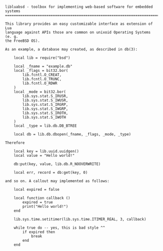 <pre><code>
libluabsd - toolbox for implementing web-based software for embedded systems
============================================================================

This library provides an easy customizable interface as extension of Lua
language against APIs those are common on unixoid Operating Systems (e. g.
the FreeBSD OS).

As an example, a database may created, as described in db(3):

    local lib = require("bsd")

    local _fname = "example.db"
    local _flags = bit32.bor(
        lib.fcntl.O_CREAT,
        lib.fcntl.O_TRUNC,
        lib.fcntl.O_RDWR
    )
    local _mode = bit32.bor(
        lib.sys.stat.S_IRUSR,
        lib.sys.stat.S_IWUSR,
        lib.sys.stat.S_IRGRP,
        lib.sys.stat.S_IWGRP,
        lib.sys.stat.S_IROTH,
        lib.sys.stat.S_IWOTH
    )
    local _type = lib.db.DB_BTREE

    local db = lib.db.dbopen(_fname, _flags, _mode, _type)

Therefore

    local key = lib.uuid.uuidgen()
    local value = "Hello world!"

    db:put(key, value, lib.db.R_NOOVERWRITE)

    local err, record = db:get(key, 0)

and so on. A callout may implemented as follows:

    local expired = false

    local function callback ()
        expired = true
        print("Hello world!")
    end

    lib.sys.time.setitimer(lib.sys.time.ITIMER_REAL, 3, callback)

    while true do -- yes, this is bad style ^^
        if expired then
            break
        end
    end

</code></pre>
